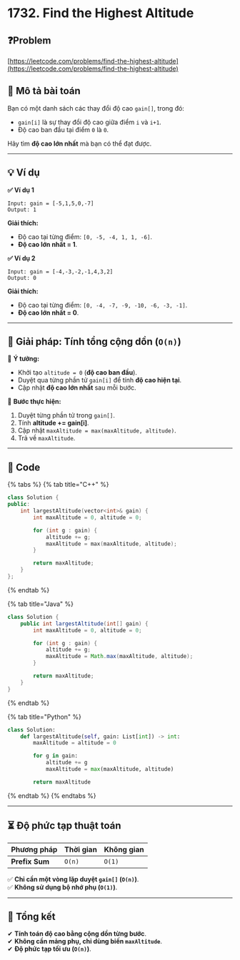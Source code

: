 # 1732. Find the Highest Altitude

## ❓Problem

[https://leetcode.com/problems/find-the-highest-altitude](https://leetcode.com/problems/find-the-highest-altitude)

## **📌 Mô tả bài toán**

Bạn có một danh sách các thay đổi độ cao `gain[]`, trong đó:

* `gain[i]` là sự thay đổi độ cao giữa điểm `i` và `i+1`.
* Độ cao ban đầu tại điểm `0` là `0`.

Hãy tìm **độ cao lớn nhất** mà bạn có thể đạt được.

***

## **💡 Ví dụ**

**✅ Ví dụ 1**

```
Input: gain = [-5,1,5,0,-7]
Output: 1
```

**Giải thích:**

* Độ cao tại từng điểm: `[0, -5, -4, 1, 1, -6]`.
* **Độ cao lớn nhất = 1**.

**✅ Ví dụ 2**

```
Input: gain = [-4,-3,-2,-1,4,3,2]
Output: 0
```

**Giải thích:**

* Độ cao tại từng điểm: `[0, -4, -7, -9, -10, -6, -3, -1]`.
* **Độ cao lớn nhất = 0**.

***

## **🚀 Giải pháp: Tính tổng cộng dồn (`O(n)`)**

📌 **Ý tưởng:**

* Khởi tạo `altitude = 0` (**độ cao ban đầu**).
* Duyệt qua từng phần tử `gain[i]` để tính **độ cao hiện tại**.
* Cập nhật **độ cao lớn nhất** sau mỗi bước.

🔹 **Bước thực hiện:**

1. Duyệt từng phần tử trong `gain[]`.
2. Tính **altitude += gain\[i]**.
3. Cập nhật `maxAltitude = max(maxAltitude, altitude)`.
4. Trả về `maxAltitude`.

***

## **📜 Code**

{% tabs %}
{% tab title="C++" %}
```cpp
class Solution {
public:
    int largestAltitude(vector<int>& gain) {
        int maxAltitude = 0, altitude = 0;

        for (int g : gain) {
            altitude += g;
            maxAltitude = max(maxAltitude, altitude);
        }

        return maxAltitude;
    }
};
```
{% endtab %}

{% tab title="Java" %}
```java
class Solution {
    public int largestAltitude(int[] gain) {
        int maxAltitude = 0, altitude = 0;

        for (int g : gain) {
            altitude += g;
            maxAltitude = Math.max(maxAltitude, altitude);
        }

        return maxAltitude;
    }
}
```
{% endtab %}

{% tab title="Python" %}
```python
class Solution:
    def largestAltitude(self, gain: List[int]) -> int:
        maxAltitude = altitude = 0

        for g in gain:
            altitude += g
            maxAltitude = max(maxAltitude, altitude)

        return maxAltitude
```
{% endtab %}
{% endtabs %}

***

## **⏳ Độ phức tạp thuật toán**

| Phương pháp    | Thời gian | Không gian |
| -------------- | --------- | ---------- |
| **Prefix Sum** | `O(n)`    | `O(1)`     |

✅ **Chỉ cần một vòng lặp duyệt `gain[]` (`O(n)`)**.\
✅ **Không sử dụng bộ nhớ phụ (`O(1)`)**.

***

## **📌 Tổng kết**

✔ **Tính toán độ cao bằng cộng dồn từng bước**.\
✔ **Không cần mảng phụ, chỉ dùng biến `maxAltitude`**.\
✔ **Độ phức tạp tối ưu (`O(n)`)**.
